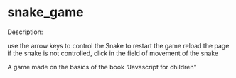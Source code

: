 # snake_game
Description:

use the arrow keys to control the Snake
to restart the game reload the page
if the snake is not controlled, click in the field of movement of the snake

A game made on the basics of the book "Javascript for children"
